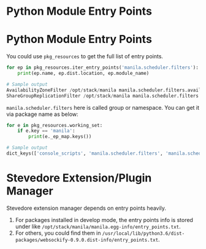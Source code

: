# Python Module Entry Points


# Python Module Entry Points

You could use `pkg_resources` to get the full list of entry points.
```python
for ep in pkg_resources.iter_entry_points('manila.scheduler.filters'):
    print(ep.name, ep.dist.location, ep.module_name)

# Sample output
AvailabilityZoneFilter /opt/stack/manila manila.scheduler.filters.availability_zone
ShareGroupReplicationFilter /opt/stack/manila manila.scheduler.filters.share_group_filters.share_group_replication
```

`manila.scheduler.filters` here is called group or namespace. You can get it via package name as below:
```python
for e in pkg_resources.working_set:
    if e.key == 'manila':
        print(e._ep_map.keys())

# Sample output
dict_keys(['console_scripts', 'manila.scheduler.filters', 'manila.scheduler.weighers', 'manila.share.drivers.dell_emc.plugins', 'manila.tests.scheduler.fakes', 'oslo.config.opts', 'oslo.config.opts.defaults', 'oslo.policy.enforcer', 'oslo.policy.policies', 'oslo_messaging.notify.drivers', 'wsgi_scripts'])
```

# Stevedore Extension/Plugin Manager

Stevedore extension manager depends on entry points heavily.

1. For packages installed in develop mode, the entry points info is stored under like `/opt/stack/manila/manila.egg-info/entry_points.txt`.
2. For others, you could find them in `/usr/local/lib/python3.6/dist-packages/websockify-0.9.0.dist-info/entry_points.txt`.
